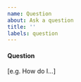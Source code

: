 ```yaml
---
name: Question
about: Ask a question
title: ''
labels: question
---
```


#### Question
[e.g. How do I...]
